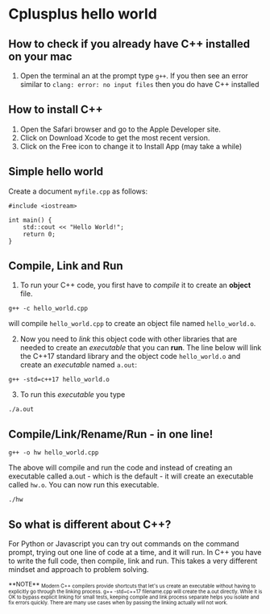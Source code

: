 # Cplusplus hello world
## How to check if you already have C++ installed on your mac
1. Open the terminal an at the prompt type `g++`. If you then see an error similar to `clang: error: no input files` then you do have C++ installed

## How to install C++
1. Open the Safari browser and go to the Apple Developer site.
1. Click on Download Xcode to get the most recent version.
1. Click on the Free icon to change it to Install App (may take a while)

## Simple hello world
Create a document `myfile.cpp` as follows:

```
#include <iostream>

int main() {
    std::cout << "Hello World!";
    return 0;
}
```
## Compile, Link and Run

1. To run your C++ code, you first have to _compile_ it to create an **object** file.

 ```
g++ -c hello_world.cpp
```
will compile `hello_world.cpp` to create an object file named `hello_world.o`.

2. Now you need to _link_ this object code with other libraries that are needed to create an _executable_ that you can **run**. The line below will link the C++17 standard library and the object code `hello_world.o` and create an _executable_ named `a.out`:
```
g++ -std=c++17 hello_world.o

```


3. To run this _executable_ you type
 ```
 ./a.out
 ```

## Compile/Link/Rename/Run - in one line!

 ```
g++ -o hw hello_world.cpp
```
The above will compile and run the code and instead of creating an executable called a.out - which is the default - it will create an executable called `hw.o`. You can now run this executable.
 ```
./hw
```
## So what is different about C++?
For Python or Javascript you can try out commands on the command prompt, trying out one line of code at a time, and it will run. In C++ you have to write the full code, then compile, link and run. This takes a very different mindset and approach to problem solving.


<sub>
**NOTE**
<sub>
Modern C++ compilers provide shortcuts that let's us create an executable without having to explicitly go through the linking process. g++ -std=c++17 filename.cpp will create the a.out directly. While it is OK to bypass explicit linking for small tests, keeping compile and link process separate helps you isolate and fix errors quickly. There are many use cases when by passing the linking actually will not work.
</sub>
